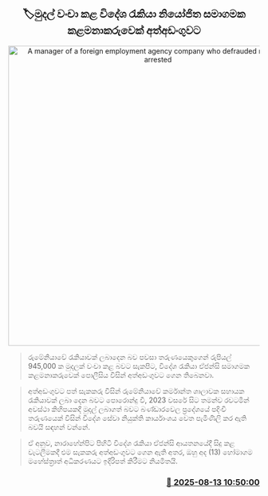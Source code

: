 <p align='center'><b><h2 align='center' title='A manager of a foreign employment agency company who defrauded money was arrested'>🏷මුදල් වංචා කළ විදේශ රැකියා නියෝජිත සමාගමක කළමනාකරුවෙක් අත්අඩංගුවට</h2></b></p>
<p align='center'><img src='https://helakuru.sgp1.cdn.digitaloceanspaces.com/esana/images/lib/arrested2[1].jpg' width='600' alt='A manager of a foreign employment agency company who defrauded money was arrested'></p>

> රුමේනියාවේ රැකියාවක් ලබාදෙන බව පවසා තරුණයෙකුගෙන් රුපියල් 945,000 ක මුදලක් වංචා කළ බවට සැකපිට, විදේශ රැකියා ඒජන්සි සමාගමක කළමනාකරුවෙක් පොලීසිය විසින් අත්අඩංගුවට ගෙන තිබෙනවා.

> අත්අඩංගුවට පත් සැකකරු විසින් රුමේනියාවේ කර්මාන්ත ශාලාවක සහායක රැකියාවක් ලබා දෙන බවට පොරොන්දු වී, 2023 වසරේ සිට තමන්ව රවටමින් අවස්ථා කිහිපයකදී මුදල් ලබාගත් බවට බණ්ඩාරවෙල ප්‍රදේශයේ පදිංචි තරුණයෙක් විසින් විදේශ සේවා නියුක්ති කාර්යාංශය වෙත පැමිණිලි කර ඇති බවයි සඳහන් වන්නේ.

> ඒ අනුව, නාරාහේන්පිට පිහිටි විදේශ රැකියා ඒජන්සි ආයතනයේදී සිදු කළ වැටලීමකදී එම සැකකරු අත්අඩංගුවට ගෙන ඇති අතර, ඔහු අද (13) හෝමාගම මහේස්ත්‍රාත් අධිකරණයට ඉදිරිපත් කිරීමට නියමිතයි.



<h3 align='right'><a href='https://www.helakuru.lk/esana/p/112652/'>📅 2025-08-13 10:50:00</a></h3>
